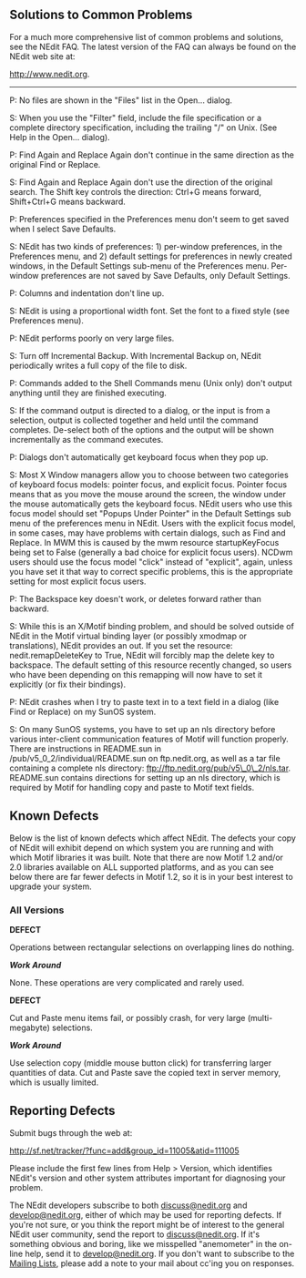 
## Solutions to Common Problems

For a much more comprehensive list of common problems and solutions, see
the NEdit FAQ. The latest version of the FAQ can always be found on the
NEdit web site at:

<http://www.nedit.org>.

-----

<div class="panel panel-default">

<div class="panel-heading">

P: No files are shown in the "Files" list in the Open... dialog.

</div>

<div class="panel-body">

S: When you use the "Filter" field, include the file specification or a
complete directory specification, including the trailing "/" on Unix.
(See Help in the Open... dialog).

</div>

</div>

<div class="panel panel-default">

<div class="panel-heading">

P: Find Again and Replace Again don't continue in the same direction as
the original Find or Replace.

</div>

<div class="panel-body">

S: Find Again and Replace Again don't use the direction of the original
search. The Shift key controls the direction: Ctrl+G means forward,
Shift+Ctrl+G means backward.

</div>

</div>

<div class="panel panel-default">

<div class="panel-heading">

P: Preferences specified in the Preferences menu don't seem to get saved
when I select Save Defaults.

</div>

<div class="panel-body">

S: NEdit has two kinds of preferences: 1) per-window preferences, in the
Preferences menu, and 2) default settings for preferences in newly
created windows, in the Default Settings sub-menu of the Preferences
menu. Per-window preferences are not saved by Save Defaults, only
Default Settings.

</div>

</div>

<div class="panel panel-default">

<div class="panel-heading">

P: Columns and indentation don't line up.

</div>

<div class="panel-body">

S: NEdit is using a proportional width font. Set the font to a fixed
style (see Preferences menu).

</div>

</div>

<div class="panel panel-default">

<div class="panel-heading">

P: NEdit performs poorly on very large files.

</div>

<div class="panel-body">

S: Turn off Incremental Backup. With Incremental Backup on, NEdit
periodically writes a full copy of the file to disk.

</div>

</div>

<div class="panel panel-default">

<div class="panel-heading">

P: Commands added to the Shell Commands menu (Unix only) don't output
anything until they are finished executing.

</div>

<div class="panel-body">

S: If the command output is directed to a dialog, or the input is from a
selection, output is collected together and held until the command
completes. De-select both of the options and the output will be shown
incrementally as the command executes.

</div>

</div>

<div class="panel panel-default">

<div class="panel-heading">

P: Dialogs don't automatically get keyboard focus when they pop up.

</div>

<div class="panel-body">

S: Most X Window managers allow you to choose between two categories of
keyboard focus models: pointer focus, and explicit focus. Pointer focus
means that as you move the mouse around the screen, the window under the
mouse automatically gets the keyboard focus. NEdit users who use this
focus model should set "Popups Under Pointer" in the Default Settings
sub menu of the preferences menu in NEdit. Users with the explicit focus
model, in some cases, may have problems with certain dialogs, such as
Find and Replace. In MWM this is caused by the mwm resource
startupKeyFocus being set to False (generally a bad choice for explicit
focus users). NCDwm users should use the focus model "click" instead of
"explicit", again, unless you have set it that way to correct specific
problems, this is the appropriate setting for most explicit focus users.

</div>

</div>

<div class="panel panel-default">

<div class="panel-heading">

P: The Backspace key doesn't work, or deletes forward rather than
backward.

</div>

<div class="panel-body">

S: While this is an X/Motif binding problem, and should be solved
outside of NEdit in the Motif virtual binding layer (or possibly xmodmap
or translations), NEdit provides an out. If you set the resource:
nedit.remapDeleteKey to True, NEdit will forcibly map the delete key to
backspace. The default setting of this resource recently changed, so
users who have been depending on this remapping will now have to set it
explicitly (or fix their bindings).

</div>

</div>

<div class="panel panel-default">

<div class="panel-heading">

P: NEdit crashes when I try to paste text in to a text field in a dialog
(like Find or Replace) on my SunOS system.

</div>

<div class="panel-body">

S: On many SunOS systems, you have to set up an nls directory before
various inter-client communication features of Motif will function
properly. There are instructions in README.sun in
/pub/v5\_0\_2/individual/README.sun on ftp.nedit.org, as well as a tar
file containing a complete nls directory:
ftp://ftp.nedit.org/pub/v5\_0\_2/nls.tar. README.sun contains directions
for setting up an nls directory, which is required by Motif for handling
copy and paste to Motif text fields.

</div>

</div>

## Known Defects

Below is the list of known defects which affect NEdit. The defects your
copy of NEdit will exhibit depend on which system you are running and
with which Motif libraries it was built. Note that there are now Motif
1.2 and/or 2.0 libraries available on ALL supported platforms, and as
you can see below there are far fewer defects in Motif 1.2, so it is in
your best interest to upgrade your system.

### All Versions

**DEFECT**

Operations between rectangular selections on overlapping lines do
nothing.

***Work Around***

None. These operations are very complicated and rarely used.

**DEFECT**

Cut and Paste menu items fail, or possibly crash, for very large
(multi-megabyte) selections.

***Work Around***

Use selection copy (middle mouse button click) for transferring larger
quantities of data. Cut and Paste save the copied text in server memory,
which is usually limited.

## Reporting Defects

Submit bugs through the web at:

<http://sf.net/tracker/?func=add&group_id=11005&atid=111005>

Please include the first few lines from Help \> Version, which
identifies NEdit's version and other system attributes important for
diagnosing your problem.

The NEdit developers subscribe to both discuss@nedit.org and
develop@nedit.org, either of which may be used for reporting defects. If
you're not sure, or you think the report might be of interest to the
general NEdit user community, send the report to discuss@nedit.org. If
it's something obvious and boring, like we misspelled "anemometer" in
the on-line help, send it to develop@nedit.org. If you don't want to
subscribe to the [Mailing Lists](39.md), please add a note to your
mail about cc'ing you on responses.
